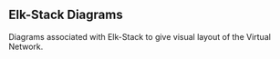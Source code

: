 ## Elk-Stack Diagrams
Diagrams associated with Elk-Stack to give visual layout of the Virtual Network.
